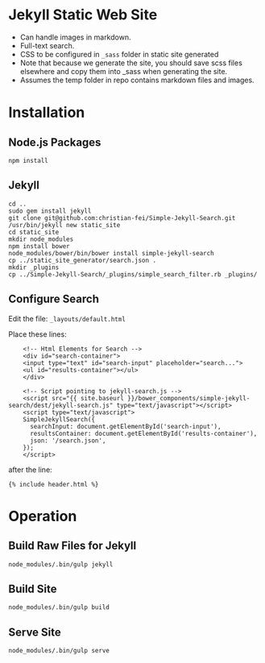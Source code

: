 # Jekyll Static Web Site

* Can handle images in markdown.
* Full-text search.
* CSS to be configured in `_sass` folder in static site generated 
* Note that because we generate the site, you should save scss files elsewhere and copy them into _sass when generating the site.
* Assumes the temp folder in repo contains markdown files and images.

# Installation 

## Node.js Packages

	npm install

## Jekyll

    cd ..
    sudo gem install jekyll
    git clone git@github.com:christian-fei/Simple-Jekyll-Search.git
    /usr/bin/jekyll new static_site
    cd static_site
    mkdir node_modules
    npm install bower
    node_modules/bower/bin/bower install simple-jekyll-search
    cp ../static_site_generator/search.json .
    mkdir _plugins
    cp ../Simple-Jekyll-Search/_plugins/simple_search_filter.rb _plugins/

## Configure Search

Edit the file:  `_layouts/default.html`

Place these lines:

		<!-- Html Elements for Search -->
		<div id="search-container">
		<input type="text" id="search-input" placeholder="search...">
		<ul id="results-container"></ul>
		</div>

		<!-- Script pointing to jekyll-search.js -->
		<script src="{{ site.baseurl }}/bower_components/simple-jekyll-search/dest/jekyll-search.js" type="text/javascript"></script>
		<script type="text/javascript">
		SimpleJekyllSearch({
		  searchInput: document.getElementById('search-input'),
		  resultsContainer: document.getElementById('results-container'),
		  json: '/search.json',
		});
		</script>

after the line:

    {% include header.html %}

# Operation

## Build Raw Files for Jekyll

	node_modules/.bin/gulp jekyll

## Build Site

	node_modules/.bin/gulp build

## Serve Site

	node_modules/.bin/gulp serve


    

